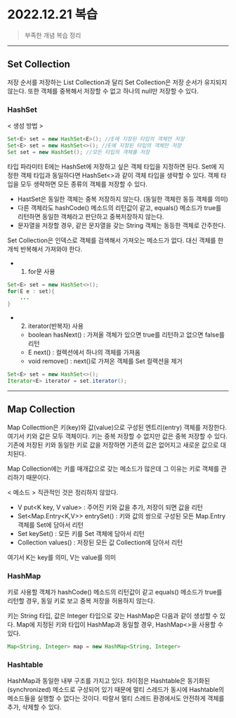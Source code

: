 # 2022.12.21 복습 
> 부족한 개념 복습 정리 

---

## Set Collection

저장 순서를 저장하는 List Collection과 달리 Set Collection은 저장 순서가 유지되지 않는다. 또한 객체를 중복해서 저장할 수 없고 하나의 null만 저장할 수 있다.

### HashSet
< 생성 방법 >
```Java
Set<E> set = new HashSet<E>(); //E에 지정된 타입의 객체만 저장
Set<E> set = new HashSet<>(); //E에 지정된 타입의 객체만 저장 
Set set = new HashSet(); //모든 타입의 객체를 저장 
```
타입 파라미터 E에는 HashSet에 저장하고 싶은 객체 타입을 지정하면 된다. Set에 지정한 객체 타입과 동일하다면 HashSet<>과 같이 객체 타입을 생략할 수 있다. 객체 타입을 모두 생략하면 모든 종류의 객체를 저장할 수 있다.
- HastSet은 동일한 객체는 중복 저장하지 않는다. (동일한 객체란 동등 객체를 의미)
- 다른 객체라도 hashCode() 메소드의 리턴값이 같고, equals() 메소드가 true를 리턴하면 동일한 객체라고 판단하고 중복저장하지 않는다.
- 문자열을 저장할 경우, 같은 문자열을 갖는 String 객체는 동등한 객체로 간주한다.

Set Collection은 인덱스로 객체를 검색해서 가져오는 메소드가 없다. 대신 객체를 한 개씩 반복해서 가져와야 한다.
-   1. for문 사용
```Java
Set<E> set = new HashSet<>();
for(E e : set){
    ...
}
```
- 2. iterator(반복자) 사용
  - boolean hasNext() : 가져올 객체가 있으면 true를 리턴하고 없으면 false를 리턴
  - E   next() : 컬렉션에서 하나의 객체를 가져옴 
  - void    remove() : next()로 가져온 객체를 Set 컬렉션을 제거

```Java
Set<E> set = new HashSet<>();
Iterator<E> iterator = set.iterator();
```
  ---

  ## Map Collection
  Map Collecttion은 키(key)와 값(value)으로 구성된 엔트리(entry) 객체를 저장한다. 여기서 키와 값은 모두 객체이다. 키는 중복 저장할 수 없지만 값은 중복 저장할 수 있다. 기존에 저장된 키와 동일한 키로 값을 저장하면 기존의 값은 없어지고 새로운 값으로 대치된다.

  Map Collection에는 키를 매개값으로 갖는 메소드가 많은데 그 이유는 키로 객체를 관리하기 때문이다.

< 메소드 > 직관적인 것은 정리하지 않았다.
- V put<K key, V value> : 주어진 키와 값을 추가, 저장이 되면 값을 리턴
- Set<Map.Entry<K,V>> entrySet() : 키와 값의 쌍으로 구성된 모든 Map.Entry 객체를 Set에 담아서 리턴 
- Set<K> keySet() : 모든 키를 Set 객체에 담아서 리턴 
- Collection<V> values() : 저장된 모든 값 Collection에 담아서 리턴 

여기서 K는 key를 의미, V는 value를 의미

### HashMap
키로 사용할 객체가 hashCode() 메소드의 리턴값이 같고 equals() 메소드가 true를 리턴할 경우, 동일 키로 보고 중복 저장을 허용하지 않는다.

키는 String 타입, 값은 Integer 타입으로 갖는 HashMap은 다음과 같이 생성할 수 있다. Map에 지정된 키와 타입이 HashMap과 동일할 경우, HashMap<>을 사용할 수 있다.
```Java
Map<String, Integer> map = new HashMap<String, Integer>
```

### Hashtable
HashMap과 동일한 내부 구조를 가지고 있다. 차이점은 Hashtable은 동기화된(synchronized) 메소드로 구성되어 있기 때문에 멀티 스레드가 동시에 Hashtable의 메소드들을 실행할 수 없다는 것이다. 따랄서 멀티 스레드 환경에서도 안전하게 객체를 추가, 삭제할 수 있다.

  


   
  
